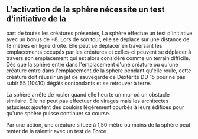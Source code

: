 ## L'activation de la sphère nécessite un test d'initiative de la

part de toutes les créatures présentes, La sphère effectue un
test d'initiative avec un bonus de +8. Lors de son tour, elle se
déplace sur une distance de 18 mètres en ligne droite. Elle
peut se déplacer en traversant les emplacements occupés
par les créatures et celles-ci peuvent se déplacer à travers
son emplacement qui est alors considéré comme un terrain
difficile. Dès que la sphère entre dans l'emplacement d'une
créature ou qu'une créature entre dans l'emplacement de la
sphère pendant qu'elle roule, cette créature doit réussir un
jet de sauvegarde de Dextérité DD 15 pour ne pas subir 55
(10410) dégâts contondants et se retrouver à terre.

La sphère arrête de rouler quand elle heurte un mur où un
obstacle similaire. Elle ne peut pas effectuer de virages mais
les architectes astucieux ajoutent des couloirs légèrement
courbés à leurs édifices pour qu'une sphère puisse continuer
sa course.

Par une action, une créature située à 1,50 mètre ou moins
de la sphère peut tenter de la ralentir avec un test de Force